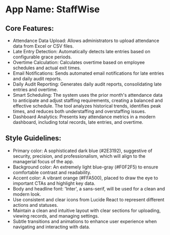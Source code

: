 # **App Name**: StaffWise

## Core Features:

- Attendance Data Upload: Allows administrators to upload attendance data from Excel or CSV files.
- Late Entry Detection: Automatically detects late entries based on configurable grace periods.
- Overtime Calculation: Calculates overtime based on employee schedules and actual exit times.
- Email Notifications: Sends automated email notifications for late entries and daily audit reports.
- Daily Audit Reporting: Generates daily audit reports, consolidating late entries and overtime.
- Smart Scheduling: The system uses the prior month's attendance data to anticipate and adjust staffing requirements, creating a balanced and effective schedule. The tool analyzes historical trends, identifies peak times, and reduces both understaffing and overstaffing issues.
- Dashboard Analytics: Presents key attendance metrics in a modern dashboard, including total records, late entries, and overtime.

## Style Guidelines:

- Primary color: A sophisticated dark blue (#2E3192), suggestive of security, precision, and professionalism, which will align to the managerial focus of the app.
- Background color: An extremely light blue-gray (#F0F2F5) to ensure comfortable contrast and readability.
- Accent color: A vibrant orange (#FFA500), placed to draw the eye to important CTAs and highlight key data.
- Body and headline font: 'Inter', a sans-serif, will be used for a clean and modern look.
- Use consistent and clear icons from Lucide React to represent different actions and statuses.
- Maintain a clean and intuitive layout with clear sections for uploading, viewing records, and managing settings.
- Subtle transitions and animations to enhance user experience when navigating and interacting with data.